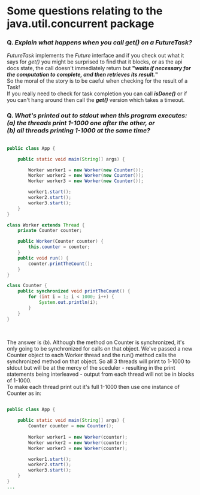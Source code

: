 # Some questions relating to the java.util.concurrent package

### Q. *Explain what happens when you call get() on a FutureTask?*<br>
*FutureTask* implements the *Future* interface and if you check out what it says for *get()* you might be surprised to find that it blocks, or as the api docs state, the call doesn't immediately return but **"*waits if necessary for the computation to complete, and then retrieves its result.*"** <br>
So the moral of the story is to be caeful when checking for the result of a Task!<br>
If you really need to check for task completion you can call ***isDone()*** or if you can't hang around then call the ***get()*** version which takes a timeout.<br>

### Q. *What's printed out to stdout when this program executes:<br>(a) the threads print 1-1000 one after the other, or <br>(b) all threads printing 1-1000 at the same time?*<br>

```java

public class App {

    public static void main(String[] args) {

        Worker worker1 = new Worker(new Counter());
        Worker worker2 = new Worker(new Counter());
        Worker worker3 = new Worker(new Counter());

        worker1.start();
        worker2.start();
        worker3.start();
    }
}

class Worker extends Thread {
    private Counter counter;

    public Worker(Counter counter) {
        this.counter = counter;
    }
    public void run() {
        counter.printTheCount();
    }
}

class Counter {
    public synchronized void printTheCount() {
        for (int i = 1; i < 1000; i++) {
            System.out.println(i);
        }
    }
}
     
```
<br>
The answer is (b).
Although the method on Counter is synchronized, it's only going to be synchronized for calls on that object. We've passed a new Counter object to each Worker thread and the run() method calls the synchronized method on that object. So all 3 threads will print to 1-1000 to stdout but will be at the mercy of the sceduler - resulting in the print statements being interleaved - output from each thread will not be in blocks of 1-1000. <br> To make each thread print out it's full 1-1000 then use one instance of Counter as in: <br>

```java

public class App {

    public static void main(String[] args) {
        Counter counter = new Counter();
        
        Worker worker1 = new Worker(counter);
        Worker worker2 = new Worker(counter);
        Worker worker3 = new Worker(counter);

        worker1.start();
        worker2.start();
        worker3.start();
    }
}
...
     
```
<br>


